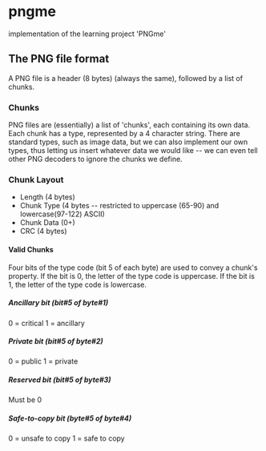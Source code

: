 # pngme
implementation of the learning project 'PNGme'

## The PNG file format

A PNG file is a header (8 bytes) (always the same), followed by a list of chunks.

### Chunks
PNG files are (essentially) a list of 'chunks', each containing its own data.
Each chunk has a type, represented by a 4 character string.
There are standard types, such as image data, but we can also implement our own types, thus letting us insert whatever data we would like -- we can even tell other PNG decoders to ignore the chunks we define.

### Chunk Layout

- Length (4 bytes)
- Chunk Type (4 bytes -- restricted to uppercase (65-90) and lowercase(97-122) ASCII)
- Chunk Data (0+)
- CRC (4 bytes)

#### Valid Chunks 
Four bits of the type code (bit 5 of each byte) are used to convey a chunk's property.
If the bit is 0, the letter of the type code is uppercase.
If the bit is 1, the letter of the type code is lowercase.

##### Ancillary bit (bit#5 of byte#1)
0 = critical
1 = ancillary

##### Private bit (bit#5 of byte#2)
0 = public
1 = private 

##### Reserved bit (bit#5 of byte#3)
Must be 0

##### Safe-to-copy bit (byte#5 of byte#4)
0 = unsafe to copy 
1 = safe to copy 
